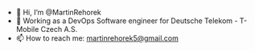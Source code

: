 - 👋 Hi, I’m @MartinRehorek
- 👀 Working as a DevOps Software engineer for Deutsche Telekom - T-Mobile Czech A.S.
- 📫 How to reach me: martinrehorek5@gmail.com

<!---
MartinRehorek/MartinRehorek is a ✨ special ✨ repository because its `README.md` (this file) appears on your GitHub profile.
You can click the Preview link to take a look at your changes.
--->
